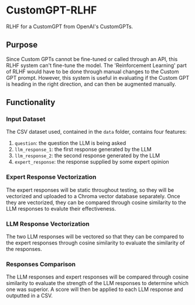 # CustomGPT-RLHF
RLHF for a CustomGPT from OpenAI's CustomGPTs. 

## Purpose
Since Custom GPTs cannot be fine-tuned or called through an API, this RLHF system can't fine-tune the model. The 'Reinforcement Learning' part of RLHF would have to be done through manual changes to the Custom GPT prompt. However, this system is useful in evaluating if the Custom GPT is heading in the right direction, and can then be augmented manually. 

## Functionality

### Input Dataset
The CSV dataset used, contained in the ```data``` folder, contains four features: 
1. ```question```: the question the LLM is being asked
2. ```llm_response_1```: the first response generated by the LLM
3. ```llm_response_2```: the second response generated by the LLM
4. ```expert_response```: the response supplied by some expert opinion

### Expert Response Vectorization
The expert responses will be static throughout testing, so they will be vectorized and uploaded to a Chroma vector database separately. Once they are vectorized, they can be compared through cosine similarity to the LLM responses to evalute their effectiveness. 

### LLM Response Vectorization
The two LLM responses will be vectored so that they can be compared to the expert responses through cosine similarity to evaluate the similarity of the responses. 

### Responses Comparison
The LLM responses and expert responses will be compared through cosine similarity to evaluate the strength of the LLM responses to determine which one was superior. A score will then be applied to each LLM response and outputted in a CSV. 